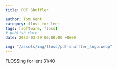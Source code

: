 ```yaml
---
title: PDF Shuffler

author: Tom Kent
category: floss-for-lent
tags: [software, floss]
# publish date
date: 2023-03-29 00:00:00 +0600

img: "/assets/img/floss/pdf-shuffler_logo.webp"
---
```



FLOSSing for lent 31/40